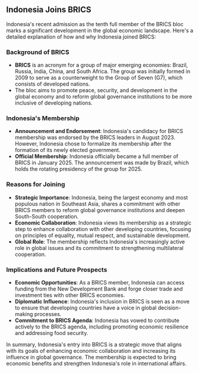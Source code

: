 ## Indonesia Joins BRICS

Indonesia's recent admission as the tenth full member of the BRICS bloc marks a significant development in the global economic landscape. Here's a detailed explanation of how and why Indonesia joined BRICS:

### Background of BRICS

- **BRICS** is an acronym for a group of major emerging economies: Brazil, Russia, India, China, and South Africa. The group was initially formed in 2009 to serve as a counterweight to the Group of Seven (G7), which consists of developed nations.
- The bloc aims to promote peace, security, and development in the global economy and to reform global governance institutions to be more inclusive of developing nations.

### Indonesia's Membership

- **Announcement and Endorsement**: Indonesia's candidacy for BRICS membership was endorsed by the BRICS leaders in August 2023. However, Indonesia chose to formalize its membership after the formation of its newly elected government.
- **Official Membership**: Indonesia officially became a full member of BRICS in January 2025. The announcement was made by Brazil, which holds the rotating presidency of the group for 2025.

### Reasons for Joining

- **Strategic Importance**: Indonesia, being the largest economy and most populous nation in Southeast Asia, shares a commitment with other BRICS members to reform global governance institutions and deepen South-South cooperation.
- **Economic Collaboration**: Indonesia views its membership as a strategic step to enhance collaboration with other developing countries, focusing on principles of equality, mutual respect, and sustainable development.
- **Global Role**: The membership reflects Indonesia's increasingly active role in global issues and its commitment to strengthening multilateral cooperation.

### Implications and Future Prospects

- **Economic Opportunities**: As a BRICS member, Indonesia can access funding from the New Development Bank and forge closer trade and investment ties with other BRICS economies.
- **Diplomatic Influence**: Indonesia's inclusion in BRICS is seen as a move to ensure that developing countries have a voice in global decision-making processes.
- **Commitment to BRICS Agenda**: Indonesia has vowed to contribute actively to the BRICS agenda, including promoting economic resilience and addressing food security.

In summary, Indonesia's entry into BRICS is a strategic move that aligns with its goals of enhancing economic collaboration and increasing its influence in global governance. The membership is expected to bring economic benefits and strengthen Indonesia's role in international affairs.
